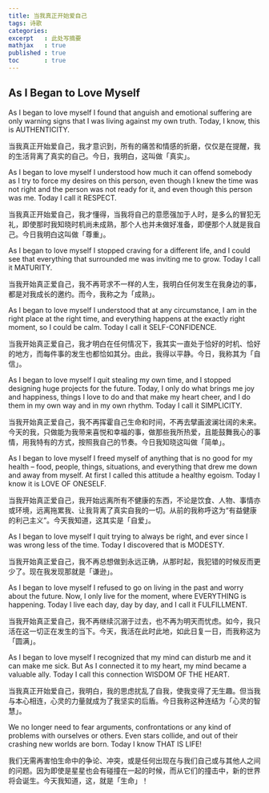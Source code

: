 ```yaml
---
title: 当我真正开始爱自己
tags: 诗歌
categories:
excerpt   : 此处写摘要
mathjax   : true
published : true
toc       : true
---
```


## As I Began to Love Myself

As I began to love myself I found that anguish and emotional suffering are only warning signs that I was living against my own truth. Today, I know, this is AUTHENTICITY.

当我真正开始爱自己，我才意识到，所有的痛苦和情感的折磨，仅仅是在提醒，我的生活背离了真实的自己。今日，我明白，这叫做「真实」。

As I began to love myself I understood how much it can offend somebody as I try to force my desires on this person, even though I knew the time was not right and the person was not ready for it, and even though this person was me. Today I call it RESPECT.

当我真正开始爱自己，我才懂得，当我将自己的意愿强加于人时，是多么的冒犯无礼，即使那时我知晓时机尚未成熟，那个人也并未做好准备，即便那个人就是我自己。今日我明白这叫做「尊重」。

As I began to love myself I stopped craving for a different life, and I could see that everything that surrounded me was inviting me to grow. Today I call it MATURITY.

当我开始真正爱自己，我不再苛求不一样的人生，我明白任何发生在我身边的事，都是对我成长的邀约。而今，我称之为「成熟」。

As I began to love myself I understood that at any circumstance, I am in the right place at the right time, and everything happens at the exactly right moment, so I could be calm. Today I call it SELF-CONFIDENCE.

当我开始真正爱自己，我才明白在任何情况下，我其实一直处于恰好的时机、恰好的地方，而每件事的发生也都恰如其分。由此，我得以平静。今日，我称其为「自信」。

As I began to love myself I quit stealing my own time, and I stopped designing huge projects for the future. Today, I only do what brings me joy and happiness, things I love to do and that make my heart cheer, and I do them in my own way and in my own rhythm. Today I call it SIMPLICITY.

当我开始真正爱自己，我不再挥霍自己生命和时间，不再去擘画波澜壮阔的未来。今天的我，只做能为我带来喜悦和幸福的事，做那些我所热爱，且能鼓舞我心的事情，用我特有的方式，按照我自己的节奏。今日我知晓这叫做「简单」。

As I began to love myself I freed myself of anything that is no good for my health – food, people, things, situations, and everything that drew me down and away from myself. At first I called this attitude a healthy egoism. Today I know it is LOVE OF ONESELF.

当我开始真正爱自己，我开始远离所有不健康的东西，不论是饮食、人物、事情亦或环境，远离拖累我、让我背离了真实自我的一切。从前的我称呼这为“有益健康的利己主义”。今天我知道，这其实是「自爱」。

As I began to love myself I quit trying to always be right, and ever since I was wrong less of the time. Today I discovered that is MODESTY.

当我开始真正爱自己，我不再总想做到永远正确，从那时起，我犯错的时候反而更少了。现在我发现那就是「谦逊」。

As I began to love myself I refused to go on living in the past and worry about the future. Now, I only live for the moment, where EVERYTHING is happening. Today I live each day, day by day, and I call it FULFILLMENT.

当我开始真正爱自己，我不再继续沉溺于过去，也不再为明天而忧虑。如今，我只活在这一切正在发生的当下。今天，我活在此时此地，如此日复一日，而我称这为「圆满」。

As I began to love myself I recognized that my mind can disturb me and it can make me sick. But As I connected it to my heart, my mind became a valuable ally. Today I call this connection WISDOM OF THE HEART.

当我真正开始爱自己，我明白，我的思虑扰乱了自我，使我变得了无生趣。但当我与本心相连，心灵的力量就成为了我坚实的后盾。今日我称这种连结为「心灵的智慧」。

We no longer need to fear arguments, confrontations or any kind of problems with ourselves or others. Even stars collide, and out of their crashing new worlds are born. Today I know THAT IS LIFE!

我们无需再害怕生命中的争论、冲突，或是任何出现在与我们自己或与其他人之间的问题。因为即使是星星也会有碰撞在一起的时候，而从它们的撞击中，新的世界将会诞生。今天我知道，这，就是「生命」！
